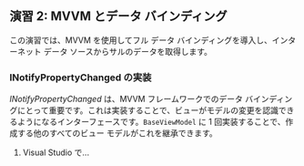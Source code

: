 ## 演習 2: MVVM とデータ バインディング

この演習では、MVVM を使用してフル データ バインディングを導入し、インターネット データ ソースからサルのデータを取得します。

### INotifyPropertyChanged の実装

*INotifyPropertyChanged* は、MVVM フレームワークでのデータ バインディングにとって重要です。これは実装することで、ビューがモデルの変更を認識できるようになるインターフェースです。`BaseViewModel` に 1 回実装することで、作成する他のすべてのビュー モデルがこれを継承できます。

1. Visual Studio で...